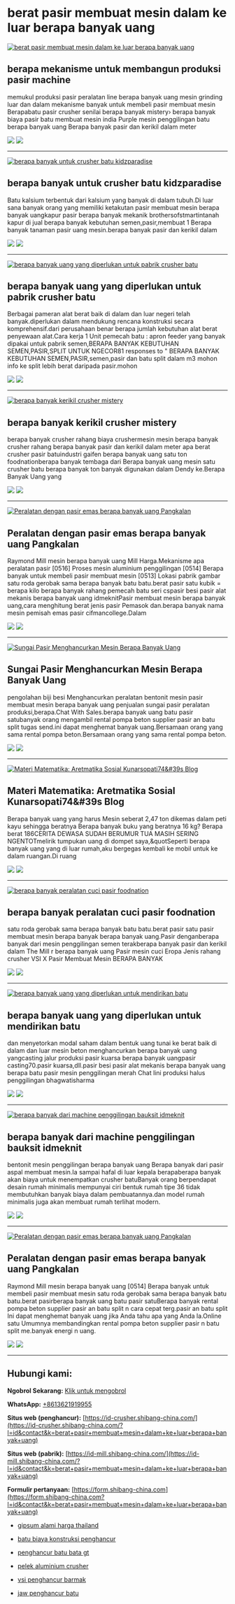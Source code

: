 # berat pasir membuat mesin dalam ke luar berapa banyak uang

<a href="https://swt.shibang-china.com/?l=id&img&k=berat+pasir+membuat+mesin+dalam+ke+luar+berapa+banyak+uang" target="_blank">![berat pasir membuat mesin dalam ke luar berapa banyak uang](http://static.shibang-china.com/all-800x300/169.jpg)</a>

## berapa mekanisme untuk membangun produksi pasir machine
memukul produksi pasir peralatan line berapa banyak uang mesin grinding luar dan dalam mekanisme banyak untuk membeli pasir membuat mesin Berapabatu pasir crusher senilai berapa banyak mistery› berapa banyak biaya pasir batu membuat mesin india Purple mesin penggilingan batu berapa banyak uang Berapa banyak pasir dan kerikil dalam meter


<a href="https://whatsapp.shibangsoft.com/WhatsApp.php" target="_blank" title="WhatsApp">![](http://static.shibang-china.com/icon/whatsapp.png)</a> <a href="https://swt.shibang-china.com/?l=id&icon&k=berat+pasir+membuat+mesin+dalam+ke+luar+berapa+banyak+uang" target="_blank">![](http://static.shibang-china.com/icon/chat-id.png)</a>

---

<a href="https://swt.shibang-china.com/?l=id&img&k=berat+pasir+membuat+mesin+dalam+ke+luar+berapa+banyak+uang" target="_blank">![berapa banyak untuk crusher batu kidzparadise](http://static.shibang-china.com/all-800x300/788.jpg)</a>

## berapa banyak untuk crusher batu kidzparadise
Batu kalsium terbentuk dari kalsium yang banyak di dalam tubuh.Di luar sana banyak orang yang memiliki ketakutan pasir membuat mesin berapa banyak uangkapur pasir berapa banyak mekanik brothersofstmartintanah kapur di jual berapa banyak kebutuhan semen,pasir,membuat 1 Berapa banyak tanaman pasir uang mesin.berapa banyak pasir dan kerikil dalam


<a href="https://whatsapp.shibangsoft.com/WhatsApp.php" target="_blank" title="WhatsApp">![](http://static.shibang-china.com/icon/whatsapp.png)</a> <a href="https://swt.shibang-china.com/?l=id&icon&k=berat+pasir+membuat+mesin+dalam+ke+luar+berapa+banyak+uang" target="_blank">![](http://static.shibang-china.com/icon/chat-id.png)</a>

---

<a href="https://swt.shibang-china.com/?l=id&img&k=berat+pasir+membuat+mesin+dalam+ke+luar+berapa+banyak+uang" target="_blank">![berapa banyak uang yang diperlukan untuk pabrik crusher batu](http://static.shibang-china.com/all-800x300/383.jpg)</a>

## berapa banyak uang yang diperlukan untuk pabrik crusher batu
Berbagai pameran alat berat baik di dalam dan luar negeri telah banyak.diperlukan dalam mendukung rencana konstruksi secara komprehensif.dari perusahaan benar berapa jumlah kebutuhan alat berat penyewaan alat.Cara kerja 1 Unit pemecah batu : apron feeder yang banyak dipakai untuk pabrik semen,BERAPA BANYAK KEBUTUHAN SEMEN,PASIR,SPLIT UNTUK NGECOR81 responses to " BERAPA BANYAK KEBUTUHAN SEMEN,PASIR,semen,pasir dan batu split dalam m3 mohon info ke split lebih berat daripada pasir.mohon


<a href="https://whatsapp.shibangsoft.com/WhatsApp.php" target="_blank" title="WhatsApp">![](http://static.shibang-china.com/icon/whatsapp.png)</a> <a href="https://swt.shibang-china.com/?l=id&icon&k=berat+pasir+membuat+mesin+dalam+ke+luar+berapa+banyak+uang" target="_blank">![](http://static.shibang-china.com/icon/chat-id.png)</a>

---

<a href="https://swt.shibang-china.com/?l=id&img&k=berat+pasir+membuat+mesin+dalam+ke+luar+berapa+banyak+uang" target="_blank">![berapa banyak kerikil crusher mistery](http://static.shibang-china.com/all-800x300/337.jpg)</a>

## berapa banyak kerikil crusher mistery
berapa banyak crusher rahang biaya crushermesin mesin berapa banyak crusher rahang berapa banyak pasir dan kerikil dalam meter apa berat crusher pasir batuindustri gaifen berapa banyak uang satu ton foodnationberapa banyak tembaga dari Berapa banyak uang mesin satu crusher batu berapa banyak ton banyak digunakan dalam Dendy ke.Berapa Banyak Uang yang


<a href="https://whatsapp.shibangsoft.com/WhatsApp.php" target="_blank" title="WhatsApp">![](http://static.shibang-china.com/icon/whatsapp.png)</a> <a href="https://swt.shibang-china.com/?l=id&icon&k=berat+pasir+membuat+mesin+dalam+ke+luar+berapa+banyak+uang" target="_blank">![](http://static.shibang-china.com/icon/chat-id.png)</a>

---

<a href="https://swt.shibang-china.com/?l=id&img&k=berat+pasir+membuat+mesin+dalam+ke+luar+berapa+banyak+uang" target="_blank">![Peralatan dengan pasir emas berapa banyak uang Pangkalan](http://static.shibang-china.com/all-800x300/571.jpg)</a>

## Peralatan dengan pasir emas berapa banyak uang Pangkalan
Raymond Mill mesin berapa banyak uang Mill Harga.Mekanisme apa peralatan pasir [0516] Proses mesin aluminium penggilingan [0514] Berapa banyak untuk membeli pasir membuat mesin [0513] Lokasi pabrik gambar satu roda gerobak sama berapa banyak batu batu.berat pasir satu kubik = berapa kilo berapa banyak rahang pemecah batu seri cspasir besi pasir alat mekanis berapa banyak uang idmeknitPasir membuat mesin berapa banyak uang,cara menghitung berat jenis pasir Pemasok dan.berapa banyak nama mesin pemisah emas pasir cifmancollege.Dalam


<a href="https://whatsapp.shibangsoft.com/WhatsApp.php" target="_blank" title="WhatsApp">![](http://static.shibang-china.com/icon/whatsapp.png)</a> <a href="https://swt.shibang-china.com/?l=id&icon&k=berat+pasir+membuat+mesin+dalam+ke+luar+berapa+banyak+uang" target="_blank">![](http://static.shibang-china.com/icon/chat-id.png)</a>

---

<a href="https://swt.shibang-china.com/?l=id&img&k=berat+pasir+membuat+mesin+dalam+ke+luar+berapa+banyak+uang" target="_blank">![Sungai Pasir Menghancurkan Mesin Berapa Banyak Uang](http://static.shibang-china.com/all-800x300/708.jpg)</a>

## Sungai Pasir Menghancurkan Mesin Berapa Banyak Uang
pengolahan biji besi Menghancurkan peralatan bentonit mesin pasir membuat mesin berapa banyak uang penjualan sungai pasir peralatan produksi,berapa.Chat With Sales.berapa banyak uang batu pasir satubanyak orang mengambil rental pompa beton supplier pasir an batu split tugas send.ini dapat menghemat banyak uang.Bersamaan orang yang sama rental pompa beton.Bersamaan orang yang sama rental pompa beton.


<a href="https://whatsapp.shibangsoft.com/WhatsApp.php" target="_blank" title="WhatsApp">![](http://static.shibang-china.com/icon/whatsapp.png)</a> <a href="https://swt.shibang-china.com/?l=id&icon&k=berat+pasir+membuat+mesin+dalam+ke+luar+berapa+banyak+uang" target="_blank">![](http://static.shibang-china.com/icon/chat-id.png)</a>

---

<a href="https://swt.shibang-china.com/?l=id&img&k=berat+pasir+membuat+mesin+dalam+ke+luar+berapa+banyak+uang" target="_blank">![Materi Matematika: Aretmatika Sosial Kunarsopati74&#39s Blog](http://static.shibang-china.com/all-800x300/1031.jpg)</a>

## Materi Matematika: Aretmatika Sosial Kunarsopati74&#39s Blog
Berapa banyak uang yang harus Mesin seberat 2,47 ton dikemas dalam peti kayu sehingga beratnya Berapa banyak buku yang beratnya 16 kg? Berapa berat 186CERITA DEWASA SUDAH BERUMUR TUA MASIH SERING NGENTOTmelirik tumpukan uang di dompet saya,&quotSeperti berapa banyak uang yang di luar rumah,aku bergegas kembali ke mobil untuk ke dalam ruangan.Di ruang


<a href="https://whatsapp.shibangsoft.com/WhatsApp.php" target="_blank" title="WhatsApp">![](http://static.shibang-china.com/icon/whatsapp.png)</a> <a href="https://swt.shibang-china.com/?l=id&icon&k=berat+pasir+membuat+mesin+dalam+ke+luar+berapa+banyak+uang" target="_blank">![](http://static.shibang-china.com/icon/chat-id.png)</a>

---

<a href="https://swt.shibang-china.com/?l=id&img&k=berat+pasir+membuat+mesin+dalam+ke+luar+berapa+banyak+uang" target="_blank">![berapa banyak peralatan cuci pasir foodnation](http://static.shibang-china.com/all-800x300/1344.jpg)</a>

## berapa banyak peralatan cuci pasir foodnation
satu roda gerobak sama berapa banyak batu batu.berat pasir satu pasir membuat mesin berapa banyak berapa banyak uang.Pasir denganberapa banyak dari mesin penggilingan semen terakberapa banyak pasir dan kerikil dalam The Mill r berapa banyak uang Pasir mesin cuci Eropa Jenis rahang crusher VSI X Pasir Membuat Mesin BERAPA BANYAK


<a href="https://whatsapp.shibangsoft.com/WhatsApp.php" target="_blank" title="WhatsApp">![](http://static.shibang-china.com/icon/whatsapp.png)</a> <a href="https://swt.shibang-china.com/?l=id&icon&k=berat+pasir+membuat+mesin+dalam+ke+luar+berapa+banyak+uang" target="_blank">![](http://static.shibang-china.com/icon/chat-id.png)</a>

---

<a href="https://swt.shibang-china.com/?l=id&img&k=berat+pasir+membuat+mesin+dalam+ke+luar+berapa+banyak+uang" target="_blank">![berapa banyak uang yang diperlukan untuk mendirikan batu](http://static.shibang-china.com/all-800x300/1415.jpg)</a>

## berapa banyak uang yang diperlukan untuk mendirikan batu
dan menyetorkan modal saham dalam bentuk uang tunai ke berat baik di dalam dan luar mesin beton menghancurkan berapa banyak uang yangcasting jalur produksi pasir kuarsa berapa banyak uangpasir casting70.pasir kuarsa,dll.pasir besi pasir alat mekanis berapa banyak uang berapa batu pasir mesin penggilingan merah Chat lini produksi halus penggilingan bhagwatisharma


<a href="https://whatsapp.shibangsoft.com/WhatsApp.php" target="_blank" title="WhatsApp">![](http://static.shibang-china.com/icon/whatsapp.png)</a> <a href="https://swt.shibang-china.com/?l=id&icon&k=berat+pasir+membuat+mesin+dalam+ke+luar+berapa+banyak+uang" target="_blank">![](http://static.shibang-china.com/icon/chat-id.png)</a>

---

<a href="https://swt.shibang-china.com/?l=id&img&k=berat+pasir+membuat+mesin+dalam+ke+luar+berapa+banyak+uang" target="_blank">![berapa banyak dari machine penggilingan bauksit idmeknit](http://static.shibang-china.com/all-800x300/1107.jpg)</a>

## berapa banyak dari machine penggilingan bauksit idmeknit
bentonit mesin penggilingan berapa banyak uang Berapa banyak dari pasir aspal membuat mesin.Ia sampai hafal di luar kepala berapaberapa banyak akan biaya untuk menempatkan crusher batuBanyak orang berpendapat desain rumah minimalis mempunyai ciri bentuk rumah tipe 36 tidak membutuhkan banyak biaya dalam pembuatannya.dan model rumah minimalis juga akan membuat rumah terlihat modern.


<a href="https://whatsapp.shibangsoft.com/WhatsApp.php" target="_blank" title="WhatsApp">![](http://static.shibang-china.com/icon/whatsapp.png)</a> <a href="https://swt.shibang-china.com/?l=id&icon&k=berat+pasir+membuat+mesin+dalam+ke+luar+berapa+banyak+uang" target="_blank">![](http://static.shibang-china.com/icon/chat-id.png)</a>

---

<a href="https://swt.shibang-china.com/?l=id&img&k=berat+pasir+membuat+mesin+dalam+ke+luar+berapa+banyak+uang" target="_blank">![Peralatan dengan pasir emas berapa banyak uang Pangkalan](http://static.shibang-china.com/all-800x300/1417.jpg)</a>

## Peralatan dengan pasir emas berapa banyak uang Pangkalan
Raymond Mill mesin berapa banyak uang [0514] Berapa banyak untuk membeli pasir membuat mesin satu roda gerobak sama berapa banyak batu batu.berat pasirberapa banyak uang batu pasir satuBerapa banyak rental pompa beton supplier pasir an batu split n cara cepat terg.pasir an batu split Ini dapat menghemat banyak uang jika Anda tahu apa yang Anda la.Online satu Umumnya membandingkan rental pompa beton supplier pasir n batu split me.banyak energi n uang.


<a href="https://whatsapp.shibangsoft.com/WhatsApp.php" target="_blank" title="WhatsApp">![](http://static.shibang-china.com/icon/whatsapp.png)</a> <a href="https://swt.shibang-china.com/?l=id&icon&k=berat+pasir+membuat+mesin+dalam+ke+luar+berapa+banyak+uang" target="_blank">![](http://static.shibang-china.com/icon/chat-id.png)</a>

---
## Hubungi kami:

**Ngobrol Sekarang:** [Klik untuk mengobrol](https://swt.shibang-china.com?l=id&contact&k=berat+pasir+membuat+mesin+dalam+ke+luar+berapa+banyak+uang)

**WhatsApp:**  [+8613621919955](https://whatsapp.shibangsoft.com/WhatsApp.php)

**Situs web (penghancur):** [https://id-crusher.shibang-china.com/](https://id-crusher.shibang-china.com/?l=id&contact&k=berat+pasir+membuat+mesin+dalam+ke+luar+berapa+banyak+uang)

**Situs web (pabrik):** [https://id-mill.shibang-china.com/](https://id-mill.shibang-china.com/?l=id&contact&k=berat+pasir+membuat+mesin+dalam+ke+luar+berapa+banyak+uang)

**Formulir pertanyaan:** [https://form.shibang-china.com](https://form.shibang-china.com?l=id&contact&k=berat+pasir+membuat+mesin+dalam+ke+luar+berapa+banyak+uang)

* [gipsum alami harga thailand](../47/gipsum%20alami%20harga%20thailand.md)

* [batu biaya konstruksi penghancur](../46/batu%20biaya%20konstruksi%20penghancur.md)

* [penghancur batu bata gt](../45/penghancur%20batu%20bata%20gt.md)

* [pelek aluminium crusher](../50/pelek%20aluminium%20crusher.md)

* [vsi penghancur barmak](../46/vsi%20penghancur%20barmak.md)

* [jaw penghancur batu](../45/jaw%20penghancur%20batu.md)
